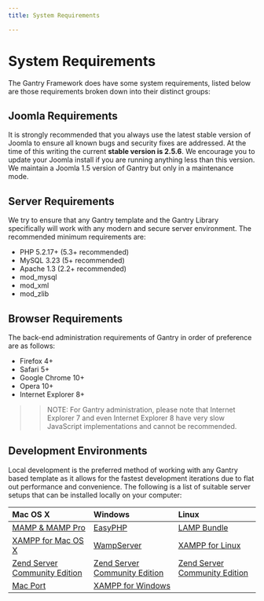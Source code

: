 ```yaml
---
title: System Requirements

---
```


System Requirements
===================
The Gantry Framework does have some system requirements, listed below are those requirements broken down into their distinct groups:

Joomla Requirements
-------------------
It is strongly recommended that you always use the latest stable version of Joomla to ensure all known bugs and security fixes are addressed. At the time of this writing the current **stable version is 2.5.6**. We encourage you to update your Joomla install if you are running anything less than this version. We maintain a Joomla 1.5 version of Gantry but only in a maintenance mode.


Server Requirements
-------------------
We try to ensure that any Gantry template and the Gantry Library specifically will work with any modern and secure server environment. The recommended minimum requirements are:

* PHP 5.2.17+ (5.3+ recommended)
* MySQL 3.23 (5+ recommended)
* Apache 1.3 (2.2+ recommended)
* mod_mysql
* mod_xml
* mod_zlib


Browser Requirements
--------------------
The back-end administration requirements of Gantry in order of preference are as follows:

* Firefox 4+
* Safari 5+
* Google Chrome 10+
* Opera 10+
* Internet Explorer 8+

>> NOTE: For Gantry administration, please note that Internet Explorer 7 and even Internet Explorer 8 have very slow JavaScript implementations and cannot be recommended.

Development Environments
------------------------
Local development is the preferred method of working with any Gantry based template as it allows for the fastest development iterations due to flat out performance and convenience. The following is a list of suitable server setups that can be installed locally on your computer:


| Mac OS X                              | Windows                               | Linux                                 |
|:--------------------------------------|:--------------------------------------|:--------------------------------------|
| [MAMP & MAMP Pro][mamp]               | [EasyPHP][easyphp]                    | [LAMP Bundle][lamp]                   |
| [XAMPP for Mac OS X][xampm]           | [WampServer][wamp]                    | [XAMPP for Linux][xampl]              |
| [Zend Server Community Edition][zend] | [Zend Server Community Edition][zend] | [Zend Server Community Edition][zend] |
| [Mac Port][macport]                   | [XAMPP for Windows][xampw]            |



[mamp]: http://www.mamp.info/
[xampm]: http://www.apachefriends.org/en/xampp-macosx.html
[xampw]: http://www.apachefriends.org/en/xampp-windows.html
[xampl]: http://www.apachefriends.org/en/xampp-linux.html
[zend]: http://www.zend.com/en/products/server-ce/
[macport]: http://www.techiecorner.com/174/how-to-install-apache-php-mysql-with-macport-in-mac-os-x/
[easyphp]: http://www.easyphp.org/
[lamp]: http://en.wikipedia.org/wiki/LAMP_(software_bundle)
[wamp]: http://www.wampserver.com/en/
